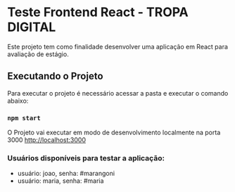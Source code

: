 # Teste Frontend React - TROPA DIGITAL

Este projeto tem como finalidade desenvolver uma aplicação em React para avaliação de estágio.

## Executando o Projeto

Para executar o projeto é necessário acessar a pasta e executar o comando abaixo:

### `npm start`

O Projeto vai executar em modo de desenvolvimento localmente na porta 3000
[http://localhost:3000](http://localhost:3000)

### Usuários disponíveis para testar a aplicação:
  - usuário: joao, senha: #marangoni
  - usuário: maria, senha: #maria

